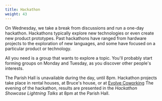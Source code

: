 ```yaml
---
title: Hackathon
weight: 43
---
```


On Wednesday, we take a break from discussions and run a one-day hackathon.
Hackathons typically explore new technologies or even create new product
prototypes. Past hackathons have ranged from hardware projects to the
exploration of new languages, and some have focused on a particular product or
technology.

All you need is a group that wants to explore a topic. You'll probably start
forming groups on Monday and Tuesday, as you discover other people's interests.

The Parish Hall is unavailable during the day, until 8pm. Hackathon projects
take place in rental houses, at Bruce's house, or at [Evolve
Coworking](https://www.evolvework.co/) The evening of the hackathon, results
are presented in the *Hackathon Showcase Lightning Talks* at 8pm at the Parish
Hall.
